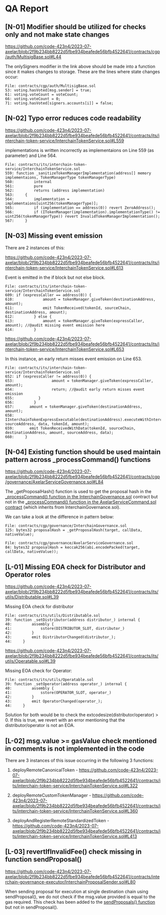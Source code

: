 # QA Report

## [N-01] Modifier should be utilized for checks only and not make state changes

https://github.com/code-423n4/2023-07-axelar/blob/2f9b234bb8222d5fbe934beafede56bfb4522641/contracts/cgp/auth/MultisigBase.sol#L44

The onlySigners modifier in the link above should be made into a function since it makes changes to storage. These are the lines where state changes occur:
```solidity
File: contracts/cgp/auth/MultisigBase.sol
53: voting.hasVoted[msg.sender] = true;
61: voting.voteCount = voteCount;
66: voting.voteCount = 0;
71: voting.hasVoted[signers.accounts[i]] = false;
```

## [N-02] Typo error reduces code readability

https://github.com/code-423n4/2023-07-axelar/blob/2f9b234bb8222d5fbe934beafede56bfb4522641/contracts/its/interchain-token-service/InterchainTokenService.sol#L559

implementations is written incorrectly as implementaions on Line 559 (as parameter) and Line 564.
```solidity
File: contracts/its/interchain-token-service/InterchainTokenService.sol
559: function _sanitizeTokenManagerImplementation(address[] memory implementaions, TokenManagerType tokenManagerType)
560:         internal
561:         pure
562:         returns (address implementation)
563:     {
564:         implementation = implementaions[uint256(tokenManagerType)];
565:         if (implementation == address(0)) revert ZeroAddress();
566:         if (ITokenManager(implementation).implementationType() != uint256(tokenManagerType)) revert InvalidTokenManagerImplementation();
567:     }
```

## [N-03] Missing event emission

There are 2 instances of this:

https://github.com/code-423n4/2023-07-axelar/blob/2f9b234bb8222d5fbe934beafede56bfb4522641/contracts/its/interchain-token-service/InterchainTokenService.sol#L613

Event is emitted in the if block but not else block.
```solidity
File: contracts/its/interchain-token-service/InterchainTokenService.sol
609: if (expressCaller == address(0)) {
610:             amount = tokenManager.giveToken(destinationAddress, amount);
611:             emit TokenReceived(tokenId, sourceChain, destinationAddress, amount);
612:         } else {
613:             amount = tokenManager.giveToken(expressCaller, amount); //@audit missing event emission here
614:         }
```

https://github.com/code-423n4/2023-07-axelar/blob/2f9b234bb8222d5fbe934beafede56bfb4522641/contracts/its/interchain-token-service/InterchainTokenService.sol#L653

In this instance, an early return misses event emission on Line 653.
```solidity
File: contracts/its/interchain-token-service/InterchainTokenService.sol
652: if (expressCaller != address(0)) {
653:                 amount = tokenManager.giveToken(expressCaller, amount); 
654:                 return; //@audit early return misses event emission
655:           }
656:         }
657:       amount = tokenManager.giveToken(destinationAddress, amount);           
658:       IInterchainTokenExpressExecutable(destinationAddress).executeWithInterchainToken(sourceChain, sourceAddress, data, tokenId, amount);
659:       emit TokenReceivedWithData(tokenId, sourceChain, destinationAddress, amount, sourceAddress, data);
660:     }
```

## [N-04] Existing function should be used maintain pattern across _processCommand() functions

https://github.com/code-423n4/2023-07-axelar/blob/2f9b234bb8222d5fbe934beafede56bfb4522641/contracts/cgp/governance/AxelarServiceGovernance.sol#L84

The _getProposalHash() function is used to get the proposal hash in the [_processCommand() function in the InterchainGovernance.sol](https://github.com/code-423n4/2023-07-axelar/blob/2f9b234bb8222d5fbe934beafede56bfb4522641/contracts/cgp/governance/InterchainGovernance.sol#L125) contract but not in the [_processCommand() function in the AxelarServiceCommand.sol contract](https://github.com/code-423n4/2023-07-axelar/blob/2f9b234bb8222d5fbe934beafede56bfb4522641/contracts/cgp/governance/AxelarServiceGovernance.sol#L84) (which inherits from InterchainGovernance.sol). 

We can take a look at the difference in pattern below:
```solidity
File: contracts/cgp/governance/InterchainGovernance.sol
125: bytes32 proposalHash = _getProposalHash(target, callData, nativeValue);
```
```solidity
File: contracts/cgp/governance/AxelarServiceGovernance.sol
84: bytes32 proposalHash = keccak256(abi.encodePacked(target, callData, nativeValue));
```

## [L-01] Missing EOA check for Distributor and Operator roles

https://github.com/code-423n4/2023-07-axelar/blob/2f9b234bb8222d5fbe934beafede56bfb4522641/contracts/its/utils/Distributable.sol#L39

Missing EOA check for distributor
```solidity
File: contracts/its/utils/Distributable.sol
39: function _setDistributor(address distributor_) internal {
40:         assembly {
41:             sstore(DISTRIBUTOR_SLOT, distributor_)
42:         }
43:         emit DistributorChanged(distributor_);
44:     }
```

https://github.com/code-423n4/2023-07-axelar/blob/2f9b234bb8222d5fbe934beafede56bfb4522641/contracts/its/utils/Operatable.sol#L39

Missing EOA check for Operator:
```solidity
File: contracts/its/utils/Operatable.sol
39: function _setOperator(address operator_) internal {
40:         assembly {
41:             sstore(OPERATOR_SLOT, operator_)
42:         }
43:         emit OperatorChanged(operator_);
44:     }
```

Solution for both would be to check the extcodesize(distributor/operator) > 0. If this is true, we revert with an error mentioning that the distributor/operator is not an EOA.

## [L-02] msg.value >= gasValue check mentioned in comments is not implemented in the code

There are 3 instances of this issue occurring in the following 3 functions:

1. deployRemoteCanonicalToken - https://github.com/code-423n4/2023-07-axelar/blob/2f9b234bb8222d5fbe934beafede56bfb4522641/contracts/its/interchain-token-service/InterchainTokenService.sol#L322

2. deployRemoteCustomTokenManager - https://github.com/code-423n4/2023-07-axelar/blob/2f9b234bb8222d5fbe934beafede56bfb4522641/contracts/its/interchain-token-service/InterchainTokenService.sol#L360

3. deployAndRegisterRemoteStandardizedToken - https://github.com/code-423n4/2023-07-axelar/blob/2f9b234bb8222d5fbe934beafede56bfb4522641/contracts/its/interchain-token-service/InterchainTokenService.sol#L413

## [L-03] revertIfInvalidFee() check missing in function sendProposal() 
https://github.com/code-423n4/2023-07-axelar/blob/2f9b234bb8222d5fbe934beafede56bfb4522641/contracts/interchain-governance-executor/InterchainProposalSender.sol#L80

When sending proposal for execution at single destination chain using sendProposal(), we do not check if the msg.value provided is equal to the gas required. This check has been added to the [sendProposals() function](https://github.com/code-423n4/2023-07-axelar/blob/2f9b234bb8222d5fbe934beafede56bfb4522641/contracts/interchain-governance-executor/InterchainProposalSender.sol#L61) but not in sendProposal().
